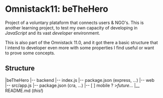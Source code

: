 # Omnistack11: beTheHero

Project of a voluntary plataform that connects users & NGO's. This is another learning project, to test my own capacity of developing in *JavaScript* and its vast _developer_ environment. 

This is also part of the Omnistack 11.0, and it got there a basic structure that I intend to developer even more with some properties I find useful or want to prove some concepts.

## Structure

|beTheHero
|-- backend
    |-- index.js
    |-- package.json (express, ...)
|-- web
    |-- src/app.js
    |-- package.json (cra, ...)
|-- [ ] mobile ? >_future..._
|__ README.md (_this!_)

